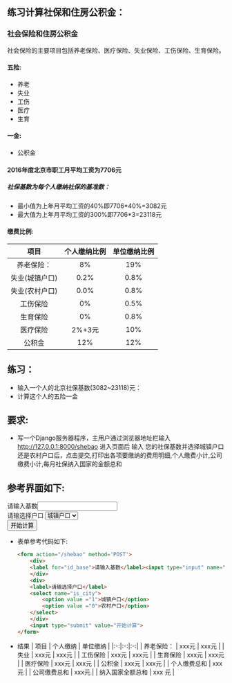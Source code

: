 ## 练习计算社保和住房公积金：
### 社会保险和住房公积金
 社会保险的主要项目包括养老保险、医疗保险、失业保险、工伤保险、生育保险。

#### 五险:
 - 养老
 - 失业
 - 工伤
 - 医疗
 - 生育

#### 一金:
 - 公积金

#### 2016年度北京市职工月平均工资为7706元
##### 社保基数为每个人缴纳社保的基准数：
 - 最小值为上年月平均工资的40%即7706*40%=3082元
 - 最大值为上年月平均工资的300%即7706*3=23118元

#### 缴费比例:
| 项目  |    个人缴纳比例   |  单位缴纳比例|
|:-:|:-:|:-:|
| 养老保险：     |   8%     |    19% |
| 失业(城镇户口) |   0.2%    |   0.8% |
| 失业(农村户口) |   0.0%    |   0.8% |
| 工伤保险       |   0%      |   0.5% |
| 生育保险       |   0%      |   0.8% |
| 医疗保险       |   2%+3元  |    10% |
| 公积金         |  12%      |    12% |


## 练习：
 - 输入一个人的北京社保基数(3082~23118)元：
 -  计算这个人的五险一金


## 要求:
 - 写一个Django服务器程序，主用户通过浏览器地址栏输入 <http://127.0.0.1:8000/shebao> 进入页面后 输入 您的社保基数并选择城镇户口还是农村户口后，点击提交,打印出各项要缴纳的费用明细,个人缴费小计,公司缴费小计,每月社保纳入国家的金额总和


## 参考界面如下:
<form action="/shebao" method='POST'>
    <div>
    <label for="id_base">请输入基数</label><input type="input" name="base" id="id_base">
    </div>
    <div>
    <label>请输选择户口</label>
    <select name="is_city">
        <option value ="1">城镇户口</option>
        <option value ="0">农村户口</option>
    </select>
    </div>
    <input type="submit" value="开始计算">
</form>

- 表单参考代码如下:
    ```html
    <form action="/shebao" method='POST'>
        <div>
        <label for="id_base">请输入基数</label><input type="input" name="base" id="id_base">
        </div>
        <div>
        <label>请输选择户口</label>
        <select name="is_city">
            <option value ="1">城镇户口</option>
            <option value ="0">农村户口</option>
        </select>
        </div>
        <input type="submit" value="开始计算">
    </form>

    ```
- 结果
    | 项目  |    个人缴纳   |  单位缴纳 |
    |:-:|:-:|:-:|
    | 养老保险：     | xxx元  | xxx元 |
    | 失业          | xxx元  | xxx元 |
    | 工伤保险      | xxx元    | xxx元 |
    | 生育保险      |  xxx元   | xxx元 |
    | 医疗保险      |   xxx元  | xxx元 |
    | 公积金        |  xxx元   | xxx元 |
    | 个人缴费总和 | xxx元 |
    | 公司缴费总和 | xxx元 |
    | 纳入国家全额总和 | xxx 元 |

